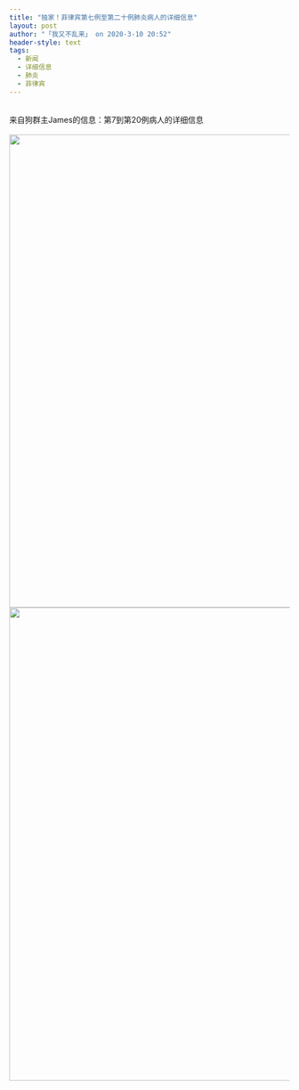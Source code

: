 ```yaml
---
title: "独家！菲律宾第七例至第二十例肺炎病人的详细信息"
layout: post
author: "「我又不乱来」 on 2020-3-10 20:52"
header-style: text
tags:
  - 新闻
  - 详细信息
  - 肺炎
  - 菲律宾
---
```


<head></head>
<body>
 <br> 来自狗群主James的信息：第7到第20例病人的详细信息
 <br> 
 <br> 
 <ignore_js_op> 
  <img aid="1340291" src="https://bbs.boniu123.cc/data/attachment/forum/202003/09/174657f7u7kuuvukqqd79l.jpg" zoomfile="data/attachment/forum/202003/09/174657f7u7kuuvukqqd79l.jpg" file="data/attachment/forum/202003/09/174657f7u7kuuvukqqd79l.jpg" width="850" inpost="1"> 
  <div class="tip tip_4 aimg_tip" id="aimg_1340291_menu" style="position: absolute; display: none" disautofocus="true"> 
   <div class="xs0"> 
    <p><strong>病人详细信息1.jpg</strong> <em class="xg1">(133.99 KB, 下载次数: 1)</em></p> 
    <p> <a href="forum.php?mod=attachment&amp;aid=MTM0MDI5MXxhMTUwOWIwNnwxNTgzOTA4MTAxfDB8NTc2OTE4&amp;nothumb=yes" target="_blank">下载附件</a> &nbsp;<a href="javascript:;" onclick="showWindow(this.id, this.getAttribute('url'), 'get', 0);" id="savephoto_1340291" url="home.php?mod=spacecp&amp;ac=album&amp;op=saveforumphoto&amp;aid=1340291&amp;handlekey=savephoto_1340291">保存到相册</a> </p> 
    <p class="xg1 y"><span title="2020-3-9 17:46">前天&nbsp;17:46</span> 上传</p> 
   </div> 
   <div class="tip_horn"></div> 
  </div> 
 </ignore_js_op> 
 <br> 
 <ignore_js_op> 
  <img aid="1340292" src="https://bbs.boniu123.cc/data/attachment/forum/202003/09/174658gm72s2h92h1m841o.jpg" zoomfile="data/attachment/forum/202003/09/174658gm72s2h92h1m841o.jpg" file="data/attachment/forum/202003/09/174658gm72s2h92h1m841o.jpg" width="850" inpost="1"> 
  <div class="tip tip_4 aimg_tip" id="aimg_1340292_menu" style="position: absolute; display: none" disautofocus="true"> 
   <div class="xs0"> 
    <p><strong>病人详细信息2.jpg</strong> <em class="xg1">(60.59 KB, 下载次数: 0)</em></p> 
    <p> <a href="forum.php?mod=attachment&amp;aid=MTM0MDI5MnxiM2RmY2YzZXwxNTgzOTA4MTAxfDB8NTc2OTE4&amp;nothumb=yes" target="_blank">下载附件</a> &nbsp;<a href="javascript:;" onclick="showWindow(this.id, this.getAttribute('url'), 'get', 0);" id="savephoto_1340292" url="home.php?mod=spacecp&amp;ac=album&amp;op=saveforumphoto&amp;aid=1340292&amp;handlekey=savephoto_1340292">保存到相册</a> </p> 
    <p class="xg1 y"><span title="2020-3-9 17:46">前天&nbsp;17:46</span> 上传</p> 
   </div> 
   <div class="tip_horn"></div> 
  </div> 
 </ignore_js_op> 
 <br>
</body>


